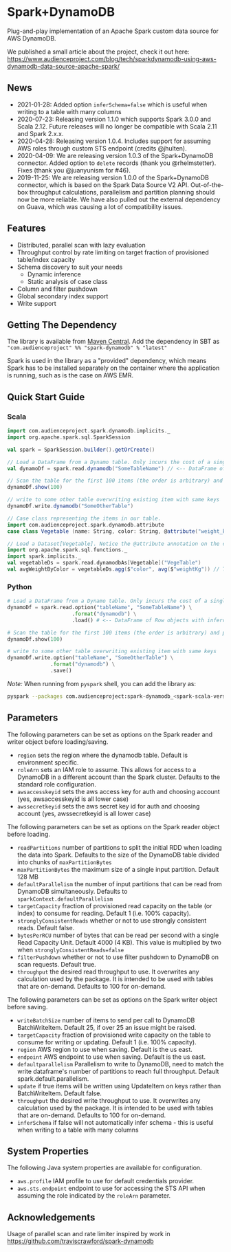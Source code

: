 # Spark+DynamoDB
Plug-and-play implementation of an Apache Spark custom data source for AWS DynamoDB.

We published a small article about the project, check it out here:
https://www.audienceproject.com/blog/tech/sparkdynamodb-using-aws-dynamodb-data-source-apache-spark/

## News

* 2021-01-28: Added option `inferSchema=false` which is useful when writing to a table with many columns
* 2020-07-23: Releasing version 1.1.0 which supports Spark 3.0.0 and Scala 2.12. Future releases will no longer be compatible with Scala 2.11 and Spark 2.x.x.
* 2020-04-28: Releasing version 1.0.4. Includes support for assuming AWS roles through custom STS endpoint (credits @jhulten).
* 2020-04-09: We are releasing version 1.0.3 of the Spark+DynamoDB connector. Added option to `delete` records (thank you @rhelmstetter). Fixes (thank you @juanyunism for #46).
* 2019-11-25: We are releasing version 1.0.0 of the Spark+DynamoDB connector, which is based on the Spark Data Source V2 API. Out-of-the-box throughput calculations, parallelism and partition planning should now be more reliable. We have also pulled out the external dependency on Guava, which was causing a lot of compatibility issues.

## Features

- Distributed, parallel scan with lazy evaluation
- Throughput control by rate limiting on target fraction of provisioned table/index capacity
- Schema discovery to suit your needs
  - Dynamic inference
  - Static analysis of case class
- Column and filter pushdown
- Global secondary index support
- Write support

## Getting The Dependency

The library is available from [Maven Central](https://mvnrepository.com/artifact/com.audienceproject/spark-dynamodb). Add the dependency in SBT as ```"com.audienceproject" %% "spark-dynamodb" % "latest"```

Spark is used in the library as a "provided" dependency, which means Spark has to be installed separately on the container where the application is running, such as is the case on AWS EMR.

## Quick Start Guide

### Scala
```scala
import com.audienceproject.spark.dynamodb.implicits._
import org.apache.spark.sql.SparkSession

val spark = SparkSession.builder().getOrCreate()

// Load a DataFrame from a Dynamo table. Only incurs the cost of a single scan for schema inference.
val dynamoDf = spark.read.dynamodb("SomeTableName") // <-- DataFrame of Row objects with inferred schema.

// Scan the table for the first 100 items (the order is arbitrary) and print them.
dynamoDf.show(100)

// write to some other table overwriting existing item with same keys
dynamoDf.write.dynamodb("SomeOtherTable")

// Case class representing the items in our table.
import com.audienceproject.spark.dynamodb.attribute
case class Vegetable (name: String, color: String, @attribute("weight_kg") weightKg: Double)

// Load a Dataset[Vegetable]. Notice the @attribute annotation on the case class - we imagine the weight attribute is named with an underscore in DynamoDB.
import org.apache.spark.sql.functions._
import spark.implicits._
val vegetableDs = spark.read.dynamodbAs[Vegetable]("VegeTable")
val avgWeightByColor = vegetableDs.agg($"color", avg($"weightKg")) // The column is called 'weightKg' in the Dataset.
```

### Python
```python
# Load a DataFrame from a Dynamo table. Only incurs the cost of a single scan for schema inference.
dynamoDf = spark.read.option("tableName", "SomeTableName") \
                     .format("dynamodb") \
                     .load() # <-- DataFrame of Row objects with inferred schema.

# Scan the table for the first 100 items (the order is arbitrary) and print them.
dynamoDf.show(100)

# write to some other table overwriting existing item with same keys
dynamoDf.write.option("tableName", "SomeOtherTable") \
              .format("dynamodb") \
              .save()
```

*Note:* When running from `pyspark` shell, you can add the library as:
```bash
pyspark --packages com.audienceproject:spark-dynamodb_<spark-scala-version>:<version>
```

## Parameters
The following parameters can be set as options on the Spark reader and writer object before loading/saving.
- `region` sets the region where the dynamodb table. Default is environment specific.
- `roleArn` sets an IAM role to assume. This allows for access to a DynamoDB in a different account than the Spark cluster. Defaults to the standard role configuration.
- `awsaccesskeyid` sets the aws access key for auth and choosing account (yes, awsaccesskeyid is all lower case)
- `awssecretkeyid` sets the aws secret key id for auth and choosing account (yes, awssecretkeyid is all lower case)

The following parameters can be set as options on the Spark reader object before loading.

- `readPartitions` number of partitions to split the initial RDD when loading the data into Spark. Defaults to the size of the DynamoDB table divided into chunks of `maxPartitionBytes`
- `maxPartitionBytes` the maximum size of a single input partition. Default 128 MB
- `defaultParallelism` the number of input partitions that can be read from DynamoDB simultaneously. Defaults to `sparkContext.defaultParallelism`
- `targetCapacity` fraction of provisioned read capacity on the table (or index) to consume for reading. Default 1 (i.e. 100% capacity).
- `stronglyConsistentReads` whether or not to use strongly consistent reads. Default false.
- `bytesPerRCU` number of bytes that can be read per second with a single Read Capacity Unit. Default 4000 (4 KB). This value is multiplied by two when `stronglyConsistentReads=false`
- `filterPushdown` whether or not to use filter pushdown to DynamoDB on scan requests. Default true.
- `throughput` the desired read throughput to use. It overwrites any calculation used by the package. It is intended to be used with tables that are on-demand. Defaults to 100 for on-demand.

The following parameters can be set as options on the Spark writer object before saving.

- `writeBatchSize` number of items to send per call to DynamoDB BatchWriteItem. Default 25, if over 25 an issue might be raised.
- `targetCapacity` fraction of provisioned write capacity on the table to consume for writing or updating. Default 1 (i.e. 100% capacity).
- `region` AWS region to use when saving. Default is the us east.
- `endpoint` AWS endpoint to use when saving. Default is the us east.
- `defaultparallelism` Parallelism to write to DynamoDB, need to match the write dataframe's number of partitions to reach full throughput. Default spark.default.parallelism.
- `update` if true items will be written using UpdateItem on keys rather than BatchWriteItem. Default false.
- `throughput` the desired write throughput to use. It overwrites any calculation used by the package. It is intended to be used with tables that are on-demand. Defaults to 100 for on-demand.
- `inferSchema` if false will not automatically infer schema - this is useful when writing to a table with many columns

## System Properties
The following Java system properties are available for configuration.

- `aws.profile` IAM profile to use for default credentials provider.
- `aws.sts.endpoint` endpoint to use for accessing the STS API when assuming the role indicated by the `roleArn` parameter.

## Acknowledgements
Usage of parallel scan and rate limiter inspired by work in https://github.com/traviscrawford/spark-dynamodb
